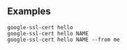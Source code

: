## Examples

    google-ssl-cert hello
    google-ssl-cert hello NAME
    google-ssl-cert hello NAME --from me
